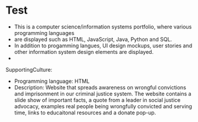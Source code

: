 # Test
- This is a computer science/information systems portfolio, where various programming languages 
- are displayed such as HTML, JavaScript, Java, Python and SQL. 
- In addition to progamming langues, UI design mockups, user stories and other information system design elements are displayed.
- 
SupportingCulture: 
  - Programming language: HTML
  - Description: Website that spreads awareness on wrongful convictions and imprisonment in our criminal justice system. The website contains
                 a slide show of important facts, a quote from a leader in social justice advocacy, examples real people being wrongfully 
                 convicted and serving time, links to educaitonal resources and a donate pop-up.
     
